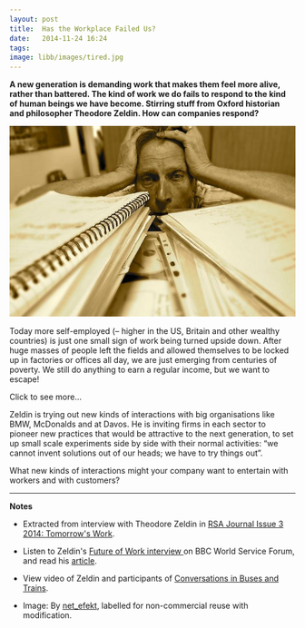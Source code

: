 ```yaml
---
layout: post
title:  Has the Workplace Failed Us?
date:   2014-11-24 16:24
tags: 
image: libb/images/tired.jpg
---
```


**A new generation is demanding work that makes them feel more alive, rather than battered. The kind of work we do fails to respond to the kind of human beings we have become. Stirring stuff from Oxford historian and philosopher Theodore Zeldin. How can companies respond?**

![](/libb/images/tired.jpg)

Today more self-employed (– higher in the US, Britain and other wealthy countries) is just one small sign of work being turned upside down. After huge masses of people left the fields and allowed themselves to be locked up in factories or offices all day, we are just emerging from centuries of poverty. We still do anything to earn a regular income, but we want to escape! 

<div id="restOfArticle" style="display:none">

The unceasing search for efficiency turns work into relentless pressure. Education makes us more critical, curious and ambitious to go beyond just a job that pays a wage, but is it turning us into specialists disabled by our isolation? <br><br>

With a billion extra young people entering a world dedicated to cutting labour costs, the issue gets larger still. Self-employment on the margins of dominant big organisations is not a real solution. <br><br>

Immigrants in parts of London are reviving a traditional, more sociable idea of a small business, offering personal relationships to customers who drop in for a chat, not necessarily to buy. It is the very opposite of what supermarkets offer, but poor communities have little money to spend to keep such shops alive, rents are too high and competition too fierce from the multiple chains and the internet.<br><br>

Zeldin has noticed a great hunger to to be really listened to, beyond having a vote, and beyond superficial gossip, to feel recognised, appreciated and understood as an individual. He addresses the hunger by bringing people together into face-to face conversations to discuss what matters most to them. What is astonishing is the inspiration they draw from one another, even from people with whom they disagree. <br><br>

</div>
<a onclick="showMoreOrLess(this,'restOfArticle');">Click to see more...</a>

Zeldin is trying out new kinds of interactions with big organisations like BMW, McDonalds and at Davos. He is inviting firms in each sector to pioneer new practices that would be attractive to the next generation, to set up small scale experiments side by side with their normal activities: “we cannot invent solutions out of our heads; we have to try things out”. 

What new kinds of interactions might your company want to entertain with workers and with customers? 

__________________
<b>Notes</b>

* Extracted from interview with Theodore Zeldin in <a href="http://www.thersa.org/fellowship/journal/features/features/tomorrows-work" target="_blank">RSA Journal Issue 3 2014: Tomorrow's Work</a>.

* Listen to Zeldin's <a href="http://www.oxfordmuse.com/?q=bbc-the-forum-the-future-of-work" target="_blank">Future of Work interview </a> on BBC World Service Forum, and read his <a href="http://www.oxfordmuse.com/?q=the-future-of-work" target="_blank">article</a>. 

* View video of Zeldin and participants of <a href="http://www.oxfordmuse.com/?q=global-cool-the-art-of-conversation" target="_blank">Conversations in Buses and Trains</a>.

* Image: By <a href="https://www.flickr.com/photos/wheatfields/4774087006/">net_efekt</a>, labelled for non-commercial reuse with modification. 
